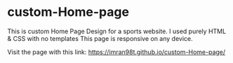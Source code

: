 # custom-Home-page
This is custom Home Page Design for a sports website.
I used purely HTML & CSS with no templates
This page is responsive on any device.

Visit the page with this link: https://imran98t.github.io/custom-Home-page/
